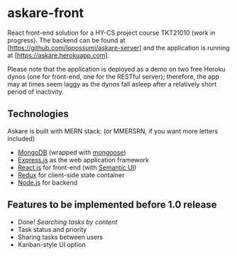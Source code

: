 # askare-front
React front-end solution for a HY-CS project course TKT21010 (work in progress). The backend can be found at [https://github.com/lopossumi/askare-server] and the application is running at [https://askare.herokuapp.com].

Please note that the application is deployed as a demo on two free Heroku dynos (one for front-end, one for the RESTful server); therefore, the app may at times seem laggy as the dynos fall asleep after a relatively short period of inactivity.

## Technologies
Askare is built with MERN stack: (or MMERSRN, if you want more letters included)
* [MongoDB](https://www.mongodb.com/) (wrapped with [mongoose](http://mongoosejs.com/))
* [Express.js](https://expressjs.com/) as the web application framework
* [React.js](https://reactjs.org/) for front-end (with [Semantic UI](https://react.semantic-ui.com))
* [Redux](https://redux.js.org/) for client-side state container
* [Node.js](https://nodejs.org/) for backend

## Features to be implemented before 1.0 release
* Done! *Searching tasks by content*
* Task status and priority
* Sharing tasks between users
* Kanban-style UI option
